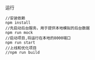 运行

	//安装依赖
	npm install
	//先启动后台服务，用于提供本地模拟的后台数据
	npm run mock
	//启动项目,将运行在本地的8000端口
	npm run start
	//上线和优化项目
	//npm run build
